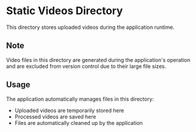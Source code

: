 # Static Videos Directory

This directory stores uploaded videos during the application runtime.

## Note

Video files in this directory are generated during the application's operation and are excluded from version control due to their large file sizes.

## Usage

The application automatically manages files in this directory:
- Uploaded videos are temporarily stored here
- Processed videos are saved here
- Files are automatically cleaned up by the application
